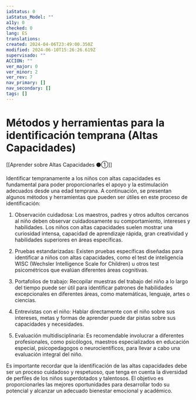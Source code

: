 ```yaml
---
iaStatus: 0
iaStatus_Model: ""
a11y: 0
checked: 0
lang: ES
translations: 
created: 2024-04-06T23:49:00.350Z
modified: 2024-06-10T15:26:26.619Z
supervisado: ""
ACCION: ""
ver_major: 0
ver_minor: 2
ver_rev: 7
nav_primary: []
nav_secondary: []
tags: []
---
```

# Métodos y herramientas para la identificación temprana (Altas Capacidades)

[[Aprender sobre Altas Capacidades ⚫①]]

Identificar tempranamente a los niños con altas capacidades es fundamental para poder proporcionarles el apoyo y la estimulación adecuados desde una edad temprana. A continuación, se presentan algunos métodos y herramientas que pueden ser útiles en este proceso de identificación:

1. Observación cuidadosa: Los maestros, padres y otros adultos cercanos al niño deben observar cuidadosamente su comportamiento, intereses y habilidades. Los niños con altas capacidades suelen mostrar una curiosidad intensa, capacidad de aprendizaje rápida, gran creatividad y habilidades superiores en áreas específicas.

2. Pruebas estandarizadas: Existen pruebas específicas diseñadas para identificar a niños con altas capacidades, como el test de inteligencia WISC (Wechsler Intelligence Scale for Children) u otros test psicométricos que evalúan diferentes áreas cognitivas.

3. Portafolios de trabajo: Recopilar muestras del trabajo del niño a lo largo del tiempo puede ser útil para identificar patrones de habilidades excepcionales en diferentes áreas, como matemáticas, lenguaje, artes o ciencias.

4. Entrevistas con el niño: Hablar directamente con el niño sobre sus intereses, metas y formas de aprender puede dar pistas sobre sus capacidades y necesidades.

5. Evaluación multidisciplinaria: Es recomendable involucrar a diferentes profesionales, como psicólogos, maestros especializados en educación especial, psicopedagogos o neurocientíficos, para llevar a cabo una evaluación integral del niño.

Es importante recordar que la identificación de las altas capacidades debe ser un proceso cuidadoso y respetuoso, que tenga en cuenta la diversidad de perfiles de los niños superdotados y talentosos. El objetivo es proporcionarles las mejores oportunidades para desarrollar todo su potencial y alcanzar un adecuado bienestar emocional y académico.
